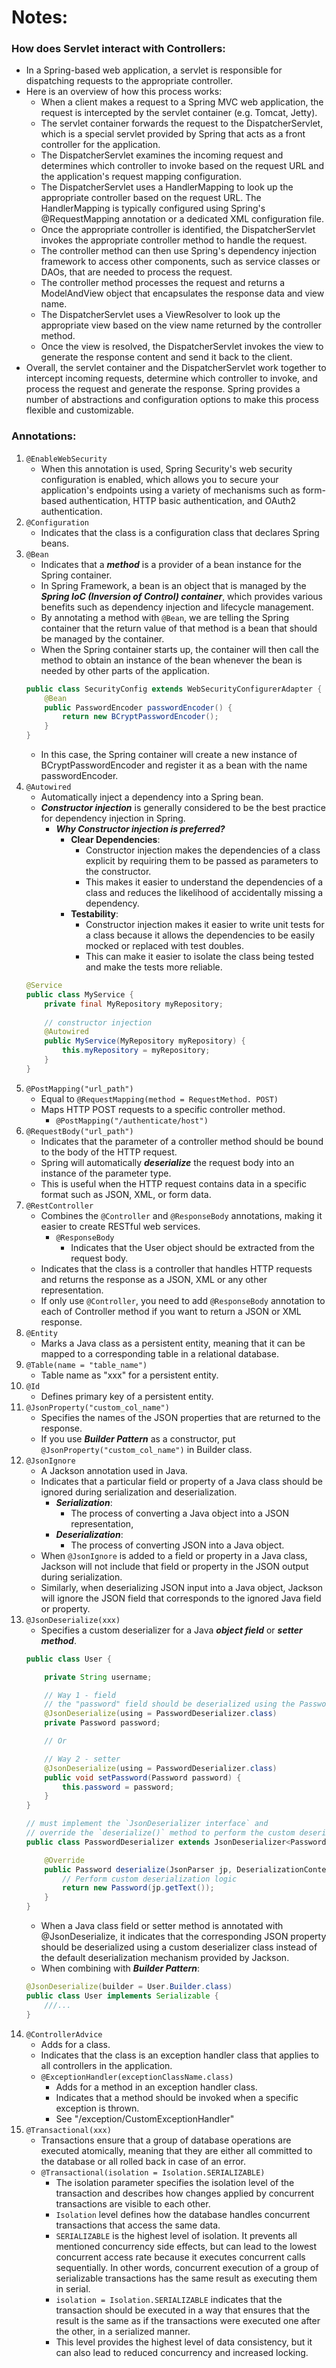 # Notes:
### How does Servlet interact with Controllers:
- In a Spring-based web application, a servlet is responsible for dispatching requests to the appropriate controller. 
- Here is an overview of how this process works:
  - When a client makes a request to a Spring MVC web application, the request is intercepted by the servlet container (e.g. Tomcat, Jetty).
  - The servlet container forwards the request to the DispatcherServlet, which is a special servlet provided by Spring that acts as a front controller for the application.
  - The DispatcherServlet examines the incoming request and determines which controller to invoke based on the request URL and the application's request mapping configuration.
  - The DispatcherServlet uses a HandlerMapping to look up the appropriate controller based on the request URL. The HandlerMapping is typically configured using Spring's @RequestMapping annotation or a dedicated XML configuration file.
  - Once the appropriate controller is identified, the DispatcherServlet invokes the appropriate controller method to handle the request.
  - The controller method can then use Spring's dependency injection framework to access other components, such as service classes or DAOs, that are needed to process the request.
  - The controller method processes the request and returns a ModelAndView object that encapsulates the response data and view name.
  - The DispatcherServlet uses a ViewResolver to look up the appropriate view based on the view name returned by the controller method.
  - Once the view is resolved, the DispatcherServlet invokes the view to generate the response content and send it back to the client.
- Overall, the servlet container and the DispatcherServlet work together to intercept incoming requests, determine which controller to invoke, and process the request and generate the response. Spring provides a number of abstractions and configuration options to make this process flexible and customizable.

### Annotations:
1. `@EnableWebSecurity`
    - When this annotation is used, Spring Security's web security configuration is enabled, which allows you to secure your application's endpoints using a variety of mechanisms such as form-based authentication, HTTP basic authentication, and OAuth2 authentication.
2. `@Configuration`
    - Indicates that the class is a configuration class that declares Spring beans.
3. `@Bean`
    - Indicates that a ***method*** is a provider of a bean instance for the Spring container. 
    - In Spring Framework, a bean is an object that is managed by the ***Spring IoC (Inversion of Control) container***, which provides various benefits such as dependency injection and lifecycle management.
    - By annotating a method with `@Bean`, we are telling the Spring container that the return value of that method is a bean that should be managed by the container. 
    - When the Spring container starts up, the container will then call the method to obtain an instance of the bean whenever the bean is needed by other parts of the application.
    ```Java
    public class SecurityConfig extends WebSecurityConfigurerAdapter { 
        @Bean
        public PasswordEncoder passwordEncoder() {
            return new BCryptPasswordEncoder();
        }
    }
    ```
   - In this case, the Spring container will create a new instance of BCryptPasswordEncoder and register it as a bean with the name passwordEncoder.
4. `@Autowired`
    - Automatically inject a dependency into a Spring bean.
    - ***Constructor injection*** is generally considered to be the best practice for dependency injection in Spring.
        - ***Why Constructor injection is preferred?***
           - **Clear Dependencies**: 
             - Constructor injection makes the dependencies of a class explicit by requiring them to be passed as parameters to the constructor. 
             - This makes it easier to understand the dependencies of a class and reduces the likelihood of accidentally missing a dependency.
           - **Testability**: 
             - Constructor injection makes it easier to write unit tests for a class because it allows the dependencies to be easily mocked or replaced with test doubles. 
             - This can make it easier to isolate the class being tested and make the tests more reliable.
    ```Java
    @Service
    public class MyService {
        private final MyRepository myRepository;
        
        // constructor injection
        @Autowired
        public MyService(MyRepository myRepository) {
            this.myRepository = myRepository;
        }
    }
    ```
5. `@PostMapping("url_path")`
    - Equal to `@RequestMapping(method = RequestMethod. POST)`
    - Maps HTTP POST requests to a specific controller method.
        - `@PostMapping("/authenticate/host")`
6. `@RequestBody("url_path")`
    - Indicates that the parameter of a controller method should be bound to the body of the HTTP request.
    - Spring will automatically ***deserialize*** the request body into an instance of the parameter type. 
    - This is useful when the HTTP request contains data in a specific format such as JSON, XML, or form data.
7. `@RestController`
    - Combines the `@Controller` and `@ResponseBody` annotations, making it easier to create RESTful web services.
      - `@ResponseBody`
        - Indicates that the User object should be extracted from the request body. 
    - Indicates that the class is a controller that handles HTTP requests and returns the response as a JSON, XML or any other representation.
    - If only use `@Controller`, you need to add `@ResponseBody` annotation to each of Controller method if you want to return a JSON or XML response.
8. `@Entity`
    - Marks a Java class as a persistent entity, meaning that it can be mapped to a corresponding table in a relational database.
9. `@Table(name = "table_name")`
    - Table name as "xxx" for a persistent entity.
10. `@Id`
    - Defines primary key of a persistent entity.
11. `@JsonProperty("custom_col_name")`
    - Specifies the names of the JSON properties that are returned to the response.
    - If you use ***Builder Pattern*** as a constructor, put `@JsonProperty("custom_col_name")` in Builder class.
12. `@JsonIgnore`
    - A Jackson annotation used in Java.
    - Indicates that a particular field or property of a Java class should be ignored during serialization and deserialization.
      - ***Serialization***:
        - The process of converting a Java object into a JSON representation,
      - ***Deserialization***:
        - The process of converting JSON into a Java object.
    - When `@JsonIgnore` is added to a field or property in a Java class, Jackson will not include that field or property in the JSON output during serialization. 
    - Similarly, when deserializing JSON input into a Java object, Jackson will ignore the JSON field that corresponds to the ignored Java field or property.
13. `@JsonDeserialize(xxx)`
    - Specifies a custom deserializer for a Java ***object field*** or ***setter method***.
    ```Java
    public class User {

        private String username;

        // Way 1 - field
        // the "password" field should be deserialized using the PasswordDeserializer class
        @JsonDeserialize(using = PasswordDeserializer.class)
        private Password password;

        // Or
    
        // Way 2 - setter
        @JsonDeserialize(using = PasswordDeserializer.class)
        public void setPassword(Password password) {
            this.password = password;
        }
    }

    // must implement the `JsonDeserializer interface` and 
    // override the `deserialize()` method to perform the custom deserialization logic
    public class PasswordDeserializer extends JsonDeserializer<Password> {

        @Override
        public Password deserialize(JsonParser jp, DeserializationContext ctxt) throws IOException, JsonProcessingException {
            // Perform custom deserialization logic
            return new Password(jp.getText());
        }
    }
    ```
    - When a Java class field or setter method is annotated with @JsonDeserialize, it indicates that the corresponding JSON property should be deserialized using a custom deserializer class instead of the default deserialization mechanism provided by Jackson.
    - When combining with ***Builder Pattern***:
    ```Java
    @JsonDeserialize(builder = User.Builder.class)
    public class User implements Serializable {
        ///...
    }
    ```
14. `@ControllerAdvice`
    - Adds for a class.
    - Indicates that the class is an exception handler class that applies to all controllers in the application.
    - `@ExceptionHandler(exceptionClassName.class)`
      - Adds for a method in an exception handler class.
      - Indicates that a method should be invoked when a specific exception is thrown.
      - See "/exception/CustomExceptionHandler"
15. `@Transactional(xxx)`
    - Transactions ensure that a group of database operations are executed atomically, meaning that they are either all committed to the database or all rolled back in case of an error.
    - `@Transactional(isolation = Isolation.SERIALIZABLE)`
      - The isolation parameter specifies the isolation level of the transaction and describes how changes applied by concurrent transactions are visible to each other.
      - `Isolation` level defines how the database handles concurrent transactions that access the same data.
      - `SERIALIZABLE` is the highest level of isolation. It prevents all mentioned concurrency side effects, but can lead to the lowest concurrent access rate because it executes concurrent calls sequentially. In other words, concurrent execution of a group of serializable transactions has the same result as executing them in serial.
      - `isolation = Isolation.SERIALIZABLE` indicates that the transaction should be executed in a way that ensures that the result is the same as if the transactions were executed one after the other, in a serialized manner. 
      - This level provides the highest level of data consistency, but it can also lead to reduced concurrency and increased locking.